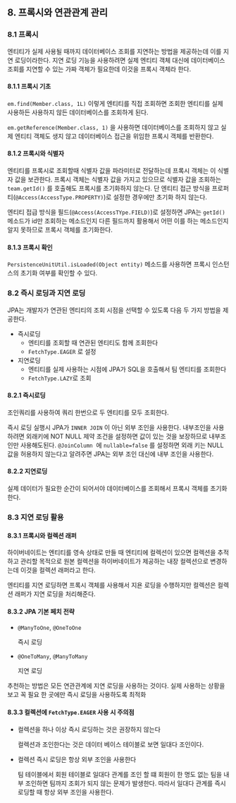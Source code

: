 ## 8. 프록시와 연관관계 관리

### 8.1 프록시

엔티티가 실제 사용될 때까지 데이터베이스 조회를 지연하는 방법을 제공하는데 이를 지연 로딩이라한다. 지연 로딩 기능을 사용하려면 실제 엔티티 객체 대신에 데이터베이스 조회를 지연할 수 있는 가짜 객체가 필요한데 이것을 프록시 객체라 한다.

#### 8.1.1 프록시 기초

`em.find(Member.class, 1L)` 이렇게 엔티티를 직접 조회하면 조회한 엔티티를 실제 사용하든 사용하지 않든 데이터베이스를 조회하게 된다.

`em.getReference(Member.class, 1)` 을 사용하면 데이터베이스를 조회하지 않고 실제 엔티티 객체도 생지 않고 데이터베이스 접근을 위임한 프록시 객체를 반환한다.

#### 8.1.2 프록시와 식별자

엔티티를 프록시로 조회할때 식별자 값을 파라미터로 전달하는데 프록시 객체는 이 식별자 값을 보관한다. 프록시 객체는 식별자 값을 가지고 있으므로 식별자 값을 조회하는 `team.getId()` 를 호출해도 프록시를 초기화하지 않는다. 단 엔티티 접근 방식을 프로퍼티(`@Access(AccessType.PROPERTY)`)로 설정한 경우에만 초기화 하지 않는다.

엔티티 접급 방식을 필드(`@Access(AccessTYpe.FIELD)`)로 설정하면 JPA는 `getId()`메소드가 id만 조회하는 메소드인지 다른 필드까지 활용해서 어떤 이를 하는 메소드인지 알지 못하므로 프록시 객체를 초기화한다.

#### 8.1.3 프록시 확인

`PersistenceUnitUtil.isLoaded(Object entity)`  메소드를 사용하면 프록시 인스턴스의 초기화 여부를 확인할 수 있다.

### 8.2 즉시 로딩과 지연 로딩

JPA는 개발자가 연관된 엔티티의 조회 시점을 선택할 수 있도록 다음 두 가지 방법을 제공한다.

- 즉시로딩
  - 엔티티를 조회할 때 연관된 엔티티도 함께 조회한다
  - `FetchType.EAGER` 로 설정
- 지연로딩
  - 엔티티를 실제 사용하는 시점에 JPA가 SQL을 호출해서 팀 엔티티를 조회한다
  - `FetchType.LAZY`로 조회

#### 8.2.1 즉시로딩

조인쿼리를 사용하여 쿼리 한번으로 두 엔티티를 모두 조회한다.

즉시 로딩 실행시 JPA가 `INNER JOIN` 이 아닌 외부 조인을 사용한다. 내부조인을 사용하려면 외래키에 NOT NULL 제약 조건을 설정하면 값이 있는 것을 보장하므로 내부조인만 사용해도된다. `@JoinColumn`  에 `nullable=false` 를 설정하면 외래 키는 NULL 값을 허용하지 않는다고 알려주면 JPA는 외부 조인 대신에 내부 조인을 사용한다.

#### 8.2.2 지연로딩

실제 데이터가 필요한 순간이 되어서야 데이터베이스를 조회해서 프록시 객체를 초기화 한다.

### 8.3 지연 로딩 활용

#### 8.3.1 프록시와 컬렉션 래퍼

하이버네이트는 엔티티를 영속 상태로 만들 때 엔티티에 컬렉션이 있으면 컬렉션을 추적하고 관리할 목적으로 원본 컬렉션을 하이버네이트가 제공하는 내장 컬렉션으로 변경하는데 이것을 컬렉션 래퍼라고 한다.

엔티티를 지연 로딩하면 프록시 객체를 사용해서 지욘 로딩을 수행하지만 컬렉션은 컬렉션 래퍼가 지연 로딩을 처리해준다.

#### 8.3.2 JPA 기본 페치 전략

- `@ManyToOne`, `@OneToOne`

  즉시 로딩

- `@OneToMany`, `@ManyToMany`

  지연 로딩

추천하는 방법은 모든 연관관계에 지연 로딩을 사용하는 것이다. 실제 사용하는 상황을 보고 꼭 필요 한 곳에만 즉시 로딩을 사용하도록 최적화

#### 8.3.3 컬렉션에 `FetchType.EAGER` 사용 시 주의점

- 컬렉션을 하나 이상 즉시 로딩하는 것은 권장하지 않는다

  컬렉션과 조인한다는 것은 데이터 베이스 테이블로 보면 일대다 조인이다.

- 컬렉션 즉시 로딩은 항상 외부 조인을 사용한다

  팀 테이블에서 회원 테이블로 일대다 관계를 조인 할 떄 회원이 한 명도 없는 팀을 내부 조인하면 팀까지 조회가 되지 않는 문제가 발생한다. 따라서 일대다 관계를 즉시 로딩할 때 항상 외부 조인을 사용한다.